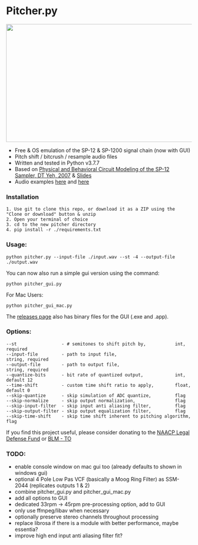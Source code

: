 # Pitcher.py
<img src="https://user-images.githubusercontent.com/2433319/130370952-3b029cf5-d9b7-4877-be0b-8593c017b5ea.png" width="600" height="320">

- Free & OS emulation of the SP-12 & SP-1200 signal chain (now with GUI)
- Pitch shift / bitcrush / resample audio files
- Written and tested in Python v3.7.7
- Based on [Physical and Behavioral Circuit Modeling of the SP-12
Sampler, DT Yeh, 2007](https://ccrma.stanford.edu/~dtyeh/papers/yeh07_icmc_sp12.pdf) & [Slides](https://ccrma.stanford.edu/~dtyeh/sp12/yeh2007icmcsp12slides.pdf)
- Audio examples [here](https://soundcloud.com/user-320158268/sets/pitcher-examples) and [here](https://tinyurl.com/yckcmhb2)

### Installation
```
1. Use git to clone this repo, or download it as a ZIP using the "Clone or download" button & unzip
2. Open your terminal of choice
3. cd to the new pitcher directory
4. pip install -r ./requirements.txt
```

### Usage:
```
python pitcher.py --input-file ./input.wav --st -4 --output-file ./output.wav
```

You can now also run a simple gui version using the command:

```python pitcher_gui.py```

For Mac Users:

```python pitcher_gui_mac.py```

The [releases page](https://github.com/mwcm/pitcher/releases/tag/0.0.1) also has binary files for the GUI (.exe and .app).


### Options:
```
--st                 - # semitones to shift pitch by,   		int,    required
--input-file         - path to input file,              		string, required
--output-file        - path to output file,             		string, required
--quantize-bits      - bit rate of quantized output,    		int,    default 12
--time-shift         - custom time shift ratio to apply,		float,  default 0
--skip-quantize      - skip simulation of ADC quantize, 		flag
--skip-normalize     - skip output normalization,       		flag
--skip-input-filter  - skip input anti aliasing filter, 		flag
--skip-output-filter - skip output equalization filter, 		flag
--skip-time-shift    - skip time shift inherent to pitching algorithm,	flag
```

If you find this project useful, please consider donating to the [NAACP Legal Defense Fund](https://org2.salsalabs.com/o/6857/p/salsa/donation/common/public/?donate_page_KEY=15780&_ga=2.209233111.496632409.1590767838-1184367471.1590767838) or [BLM - TO](https://blacklivesmatter.ca/donate/)


### TODO:
- enable console window on mac gui too (already defaults to shown in windows gui)
- optional 4 Pole Low Pas VCF (basically a Moog Ring Filter) as SSM-2044 (replicates outputs 1 & 2)
- combine pitcher_gui.py and pitcher_gui_mac.py
- add all options to GUI
- dedicated 33rpm -> 45rpm pre-processing option, add to GUI
- only use ffmpeg/libav when necessary
- optionally preserve stereo channels throughout processing
- replace librosa if there is a module with better performance, maybe essentia?
- improve high end input anti aliasing filter fit?
